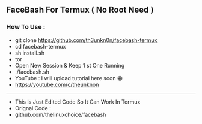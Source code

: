 ## FaceBash For Termux ( No Root Need )
### How To Use :
* git clone https://github.com/th3unkn0n/facebash-termux
* cd facebash-termux
* sh install.sh
* tor
* Open New Session & Keep 1 st One Running
* ./facebash.sh
* YouTube : I will upload tutorial here soon 😁
* https://youtube.com/c/theunknon

---

* This Is Just Edited Code So It Can Work In Termux
* Orignal Code : 
* github.com/thelinuxchoice/facebash
